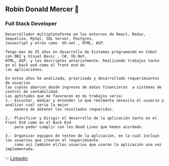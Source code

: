 ## Robin Donald Mercer  👋
### Full Stack Developer
```
Desarrollador multiplataforma en los entornos de React, Redux, Sequelize, MySql, SQL Server, Postgres, 
Javascript y otros como  Vb.net , HTML, ASP.

Tengo mas de 35 años en desarrollo de Sistemas programando en Cobol con DB2 y Visual Basic , C#, Vb.Net,
HTML, ASP, y los descriptos anteriormente. Realizando trabajos tanto en el back end como el front end de
las aplicaciones.

En estos años he analizado, priorizado y desarrollado requerimientos de usuarios 
las cuales abarcan desde ingresos de datos financieros  a sistemas de control de contabilidad.
Las aptitudes que me favorecen en mi trabajos seria:
1.- Escuchar, mediar y entender lo que realmente necesita el usuario y analizar cual seria la mejor 
    manera de obtener los resultados requeridos.

2.- Planificar y Dirigir el desarrollo de la aplicación tanto en el Front End como en el Back End 
    para poder cumplir con los Dead Lines que hemos acordado.

3.- Organizar equipos de testeo de la aplicación, en la cual incluye los usuarios que crearon el requerimiento
    como así también el/los usuarios que usaran la aplicación una vez implementada.
```
✨ [Linkedin](https://www.linkedin.com/in/robin-mercer-0222b2242)
<!--
**robindmercer/robindmercer** is a ✨ _special_ ✨ repository because its `README.md` (this file) appears on your GitHub profile.

Here are some ideas to get you started:

- 🔭 I’m currently working on ...
- 🌱 I’m currently learning ...
- 👯 I’m looking to collaborate on ...
- 🤔 I’m looking for help with ...
- 💬 Ask me about ...
- 📫 How to reach me: ...
- 😄 Pronouns: ...
- ⚡ Fun fact: ...
-->
